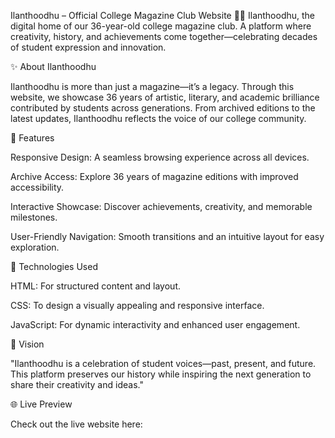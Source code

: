 Ilanthoodhu – Official College Magazine Club Website 📖✨
Ilanthoodhu, the digital home of our 36-year-old college magazine club. A platform where creativity, history, and achievements come together—celebrating decades of student expression and innovation.

✨ About Ilanthoodhu

Ilanthoodhu is more than just a magazine—it’s a legacy. Through this website, we showcase 36 years of artistic, literary, and academic brilliance contributed by students across generations. From archived editions to the latest updates, Ilanthoodhu reflects the voice of our college community.

🚀 Features

Responsive Design: A seamless browsing experience across all devices.

Archive Access: Explore 36 years of magazine editions with improved accessibility.

Interactive Showcase: Discover achievements, creativity, and memorable milestones.

User-Friendly Navigation: Smooth transitions and an intuitive layout for easy exploration.

🔧 Technologies Used

HTML: For structured content and layout.

CSS: To design a visually appealing and responsive interface.

JavaScript: For dynamic interactivity and enhanced user engagement.

🎨 Vision

"Ilanthoodhu is a celebration of student voices—past, present, and future. This platform preserves our history while inspiring the next generation to share their creativity and ideas."

🌐 Live Preview

Check out the live website here: 

